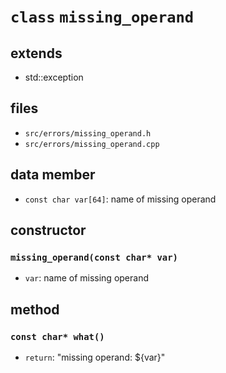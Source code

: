 # **`class`** `missing_operand` #
## extends ##
 - std::exception

## files ##
 - `src/errors/missing_operand.h`
 - `src/errors/missing_operand.cpp`

## data member ##
 - `const char var[64]`: name of missing operand

 ## constructor ##
 ### `missing_operand(const char* var)` ###
 - `var`: name of missing operand

 ## method ##
 ### `const char* what()`
  - `return`: "missing operand: ${var}"

